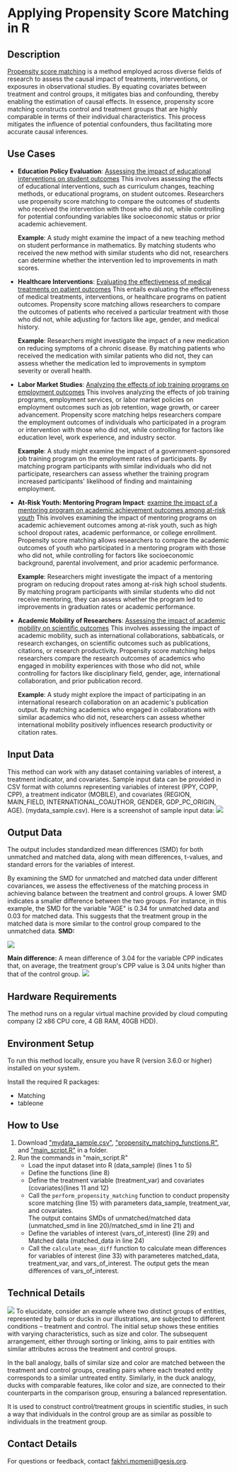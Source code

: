 # Applying Propensity Score Matching in R

## Description
[Propensity score matching](https://en.wikipedia.org/wiki/Propensity_score_matching) is a method employed across diverse fields of research to assess the causal impact of treatments, interventions, or exposures in observational studies. By equating covariates between treatment and control groups, it mitigates bias and confounding, thereby enabling the estimation of causal effects. 
In essence, propensity score matching constructs control and treatment groups that are highly comparable in terms of their individual characteristics. This process mitigates the influence of potential confounders, thus facilitating more accurate causal inferences.

## Use Cases
- **Education Policy Evaluation**: [Assessing the impact of educational interventions on student outcomes](https://telearn.hal.science/hal-00190019/document)
    This involves assessing the effects of educational interventions, such as curriculum changes, teaching methods, or educational programs, on student outcomes. Researchers use propensity score matching to compare the outcomes of students who received the intervention with those who did not, while controlling for potential confounding variables like socioeconomic status or prior academic achievement.

    **Example**: A study might examine the impact of a new teaching method on student performance in mathematics. By matching students who received the new method with similar students who did not, researchers can determine whether the intervention led to improvements in math scores.
- **Healthcare Interventions**: [Evaluating the effectiveness of medical treatments on patient outcomes](https://www.tandfonline.com/doi/pdf/10.1080/00273171.2011.568786)
This entails evaluating the effectiveness of medical treatments, interventions, or healthcare programs on patient outcomes. Propensity score matching allows researchers to compare the outcomes of patients who received a particular treatment with those who did not, while adjusting for factors like age, gender, and medical history.

    **Example**: Researchers might investigate the impact of a new medication on reducing symptoms of a chronic disease. By matching patients who received the medication with similar patients who did not, they can assess whether the medication led to improvements in symptom severity or overall health.

- **Labor Market Studies**: [Analyzing the effects of job training programs on employment outcomes](https://www.nber.org/system/files/working_papers/w6829/w6829.pdf)
This involves analyzing the effects of job training programs, employment services, or labor market policies on employment outcomes such as job retention, wage growth, or career advancement. Propensity score matching helps researchers compare the employment outcomes of individuals who participated in a program or intervention with those who did not, while controlling for factors like education level, work experience, and industry sector.

   **Example**: A study might examine the impact of a government-sponsored job training program on the employment rates of participants. By matching program participants with similar individuals who did not participate, researchers can assess whether the training program increased participants' likelihood of finding and maintaining employment.

- **At-Risk Youth: Mentoring Program Impact**: [examine the impact of a mentoring program on academic achievement outcomes among at-risk youth](https://books.google.de/books?hl=de&lr=&id=5Y_MAwAAQBAJ&oi=fnd&pg=PP1&dq=Propensity+Score+Analysis:+Statistical+Methods+and+Applications.+Sage+Publications.&ots=WY57gK_A9w&sig=h8usM9tYzJGz-RRhnca-iyx0cnA#v=onepage&q=Propensity%20Score%20Analysis%3A%20Statistical%20Methods%20and%20Applications.%20Sage%20Publications.&f=false)
This involves examining the impact of mentoring programs on academic achievement outcomes among at-risk youth, such as high school dropout rates, academic performance, or college enrollment. Propensity score matching allows researchers to compare the academic outcomes of youth who participated in a mentoring program with those who did not, while controlling for factors like socioeconomic background, parental involvement, and prior academic performance.

   **Example**: Researchers might investigate the impact of a mentoring program on reducing dropout rates among at-risk high school students. By matching program participants with similar students who did not receive mentoring, they can assess whether the program led to improvements in graduation rates or academic performance.

- **Academic Mobility of Researchers**: [Assessing the impact of academic mobility on scientific outcomes](https://doi.org/10.1016/j.joi.2022.101280)
This involves assessing the impact of academic mobility, such as international collaborations, sabbaticals, or research exchanges, on scientific outcomes such as publications, citations, or research productivity. Propensity score matching helps researchers compare the research outcomes of academics who engaged in mobility experiences with those who did not, while controlling for factors like disciplinary field, gender, age, international collaboration, and prior publication record.

   **Example**: A study might explore the impact of participating in an international research collaboration on an academic's publication output. By matching academics who engaged in collaborations with similar academics who did not, researchers can assess whether international mobility positively influences research productivity or citation rates.

## Input Data
This method can work with any dataset containing variables of interest, a treatment indicator, and covariates. Sample input data can be provided in CSV format with columns representing variables of interest (PPY, COPP, CPP), a treatment indicator (MOBILE), and covariates (REGION, MAIN_FIELD, INTERNATIONAL_COAUTHOR, GENDER, GDP_PC_ORIGIN, AGE). (mydata_sample.csv).
Here is a screenshot of sample input data:
![](sample_data.PNG)

## Output Data
The output includes standardized mean differences (SMD) for both unmatched and matched data, along with mean differences, t-values, and standard errors for the variables of interest.

By examining the SMD for unmatched and matched data under different covariances, we assess the effectiveness of the matching process in achieving balance between the treatment and control groups. A lower SMD indicates a smaller difference between the two groups. For instance, in this example, the SMD for the variable "AGE" is 0.34 for unmatched data and 0.03 for matched data. This suggests that the treatment group in the matched data is more similar to the control group compared to the unmatched data.
**SMD:**

![](output_SMD.PNG)

**Main difference:**
A mean difference of 3.04 for the variable CPP indicates that, on average, the treatment group's CPP value is 3.04 units higher than that of the control group.
![](output_mainDiff.PNG)

## Hardware Requirements
The method runs on a regular virtual machine provided by cloud computing company (2 x86 CPU core, 4 GB RAM, 40GB HDD). 

## Environment Setup
To run this method locally, ensure you have R (version  3.6.0 or higher) installed on your system.

Install the required R packages:
- Matching
- tableone

## How to Use
1. Download  ["mydata_sample.csv"](https://github.com/momenifi/methodHub/blob/main/academic_mobility_propensity_score/method/mydata_sample.csv), ["propensity_matching_functions.R"](https://github.com/momenifi/methodHub/blob/main/academic_mobility_propensity_score/method/propensity_matching_functions.R), and ["main_script.R"](https://github.com/momenifi/methodHub/blob/main/academic_mobility_propensity_score/method/main_script.R) in a folder.
2. Run the commands in "main_script.R"
    - Load the input dataset into R (data_sample) (lines 1 to 5)
    - Define the functions (line 8)
    - Define the treatment variable (treatment_var) and covariates (covariates)(lines 11 and 12)
    - Call the `perform_propensity_matching` function to conduct propensity score matching (line 15) with parameters data_sample, treatment_var, and covariates.  
      The output contains SMDs of unmatched/matched data (unmatched_smd in line 20)/matched_smd in line 21) and 
    - Define the variables of interest (vars_of_interest) (line 29) and Matched data (matched_data in line 24)
    - Call the `calculate_mean_diff` function to calculate mean differences for variables of interest (line 33) with parameteres matched_data, treatment_var, and vars_of_interest. The output gets the mean differences of vars_of_interest. 

## Technical Details
![](PS_explanation.jpg)
To elucidate, consider an example where two distinct groups of entities, represented by balls or ducks in our illustrations, are subjected to different conditions – treatment and control. The initial setup shows these entities with varying characteristics, such as size and color. The subsequent arrangement, either through sorting or linking, aims to pair entities with similar attributes across the treatment and control groups.

In the ball analogy, balls of similar size and color are matched between the treatment and control groups, creating pairs where each treated entity corresponds to a similar untreated entity. Similarly, in the duck analogy, ducks with comparable features, like color and size, are connected to their counterparts in the comparison group, ensuring a balanced representation.

It is used to construct control/treatment groups in scientific studies, in such a way that individuals in the control group are as similar as possible to individuals in the treatment group. 

## Contact Details
For questions or feedback, contact [fakhri.momeni@gesis.org](mailto:fakhri.momeni@gesis.org).
